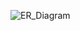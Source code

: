 ![ER_Diagram](https://github.com/gabwowce/Data-analysis-project-Bike-Store-Relational-Database-SQL/assets/134537965/e053de28-8ee7-45a8-a839-527240f6f79e)
